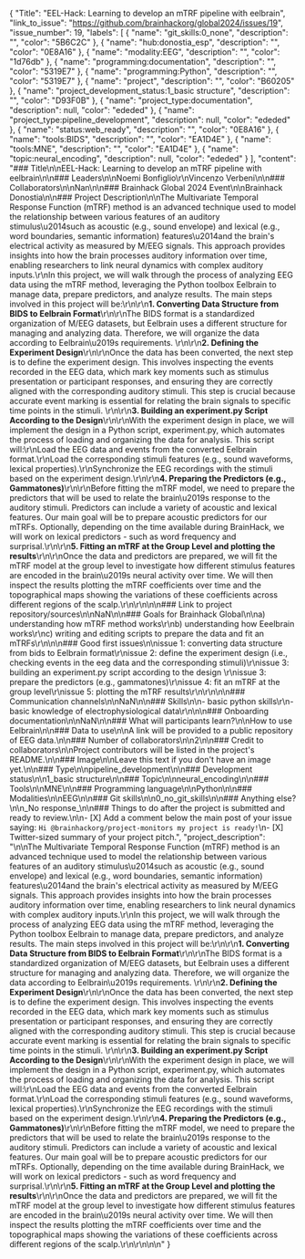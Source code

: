 {
  "Title": "EEL-Hack: Learning to develop an mTRF pipeline with eelbrain",
  "link_to_issue": "https://github.com/brainhackorg/global2024/issues/19",
  "issue_number": 19,
  "labels": [
    {
      "name": "git_skills:0_none",
      "description": "",
      "color": "5B6C2C"
    },
    {
      "name": "hub:donostia_esp",
      "description": "",
      "color": "0E8A16"
    },
    {
      "name": "modality:EEG",
      "description": "",
      "color": "1d76db"
    },
    {
      "name": "programming:documentation",
      "description": "",
      "color": "5319E7"
    },
    {
      "name": "programming:Python",
      "description": "",
      "color": "5319E7"
    },
    {
      "name": "project",
      "description": "",
      "color": "B60205"
    },
    {
      "name": "project_development_status:1_basic structure",
      "description": "",
      "color": "D93F0B"
    },
    {
      "name": "project_type:documentation",
      "description": null,
      "color": "ededed"
    },
    {
      "name": "project_type:pipeline_development",
      "description": null,
      "color": "ededed"
    },
    {
      "name": "status:web_ready",
      "description": "",
      "color": "0E8A16"
    },
    {
      "name": "tools:BIDS",
      "description": "",
      "color": "EA1D4E"
    },
    {
      "name": "tools:MNE",
      "description": "",
      "color": "EA1D4E"
    },
    {
      "name": "topic:neural_encoding",
      "description": null,
      "color": "ededed"
    }
  ],
  "content": "### Title\n\nEEL-Hack: Learning to develop an mTRF pipeline with eelbrain\n\n### Leaders\n\nNoemi Bonfiglio\r\nVincenzo Verbeni\n\n### Collaborators\n\nNan\n\n### Brainhack Global 2024 Event\n\nBrainhack Donostia\n\n### Project Description\n\nThe Multivariate Temporal Response Function (mTRF) method is an advanced technique used to model the relationship between various features of an auditory stimulus\u2014such as acoustic (e.g., sound envelope) and lexical (e.g., word boundaries, semantic information) features\u2014and the brain's electrical activity as measured by M/EEG signals. This approach provides insights into how the brain processes auditory information over time, enabling researchers to link neural dynamics with complex auditory inputs.\r\nIn this project, we will walk through the process of analyzing EEG data using the mTRF method, leveraging the Python toolbox Eelbrain to manage data, prepare predictors, and analyze results. The main steps involved in this project will be:\r\n\r\n**1. Converting Data Structure from BIDS to Eelbrain Format**\r\n\r\nThe BIDS format is a standardized organization of M/EEG datasets, but Eelbrain uses a different structure for managing and analyzing data. Therefore, we will organize the data according to Eelbrain\u2019s requirements. \r\n\r\n**2. Defining the Experiment Design**\r\n\r\nOnce the data has been converted, the next step is to define the experiment design. This involves inspecting the events recorded in the EEG data, which mark key moments such as stimulus presentation or participant responses, and ensuring they are correctly aligned with the corresponding auditory stimuli. This step is crucial because accurate event marking is essential for relating the brain signals to specific time points in the stimuli. \r\n\r\n**3. Building an experiment.py Script According to the Design**\r\n\r\nWith the experiment design in place, we will implement the design in a Python script, experiment.py, which automates the process of loading and organizing the data for analysis. This script will:\r\nLoad the EEG data and events from the converted Eelbrain format.\r\nLoad the corresponding stimuli features (e.g., sound waveforms, lexical properties).\r\nSynchronize the EEG recordings with the stimuli based on the experiment design.\r\n\r\n**4. Preparing the Predictors (e.g., Gammatones)**\r\n\r\nBefore fitting the mTRF model, we need to prepare the predictors that will be used to relate the brain\u2019s response to the auditory stimuli. Predictors can include a variety of acoustic and lexical features. Our main goal will be to prepare acoustic predictors for our mTRFs. Optionally, depending on the time available during BrainHack, we will work on lexical predictors - such as word frequency and surprisal.\r\n\r\n**5. Fitting an mTRF at the Group Level and plotting the results**\r\n\r\nOnce the data and predictors are prepared, we will fit the mTRF model at the group level to investigate how different stimulus features are encoded in the brain\u2019s neural activity over time. We will then inspect the results plotting the mTRF coefficients over time and the  topographical maps showing the variations of these coefficients across different regions of the scalp.\r\n\r\n\n\n### Link to project repository/sources\n\nNaN\n\n### Goals for Brainhack Global\n\na) understanding how mTRF method works\r\nb) understanding how Eeelbrain works\r\nc) writing and editing scripts to prepare the data and fit an mTRFs\r\n\n\n### Good first issues\n\nissue 1: converting data structure from bids to Eelbrain format\r\nissue 2: define the experiment design (i.e., checking events in the eeg data and the corresponding stimuli)\r\nissue 3: building an experiment.py script according to the design \r\nissue 3: prepare the predictors (e.g., gammatones)\r\nissue 4: fit an mTRF at the group level\r\nissue 5: plotting the mTRF results\r\n\r\n\n\n### Communication channels\n\nNaN\n\n### Skills\n\n- basic python skills\r\n- basic knowledge of electrophysiological data\r\n\n\n### Onboarding documentation\n\nNaN\n\n### What will participants learn?\n\nHow to use Eelbrain\n\n### Data to use\n\nA link will be provided to a public repository of EEG data.\n\n### Number of collaborators\n\n2\n\n### Credit to collaborators\n\nProject contributors will be listed in the project's README.\n\n### Image\n\nLeave this text if you don't have an image yet.\n\n### Type\n\npipeline_development\n\n### Development status\n\n1_basic structure\n\n### Topic\n\nneural_encoding\n\n### Tools\n\nMNE\n\n### Programming language\n\nPython\n\n### Modalities\n\nEEG\n\n### Git skills\n\n0_no_git_skills\n\n### Anything else?\n\n_No response_\n\n### Things to do after the project is submitted and ready to review.\n\n- [X] Add a comment below the main post of your issue saying: `Hi @brainhackorg/project-monitors my project is ready!`\n- [X] Twitter-sized summary of your project pitch.",
  "project_description": "\n\nThe Multivariate Temporal Response Function (mTRF) method is an advanced technique used to model the relationship between various features of an auditory stimulus\u2014such as acoustic (e.g., sound envelope) and lexical (e.g., word boundaries, semantic information) features\u2014and the brain's electrical activity as measured by M/EEG signals. This approach provides insights into how the brain processes auditory information over time, enabling researchers to link neural dynamics with complex auditory inputs.\r\nIn this project, we will walk through the process of analyzing EEG data using the mTRF method, leveraging the Python toolbox Eelbrain to manage data, prepare predictors, and analyze results. The main steps involved in this project will be:\r\n\r\n**1. Converting Data Structure from BIDS to Eelbrain Format**\r\n\r\nThe BIDS format is a standardized organization of M/EEG datasets, but Eelbrain uses a different structure for managing and analyzing data. Therefore, we will organize the data according to Eelbrain\u2019s requirements. \r\n\r\n**2. Defining the Experiment Design**\r\n\r\nOnce the data has been converted, the next step is to define the experiment design. This involves inspecting the events recorded in the EEG data, which mark key moments such as stimulus presentation or participant responses, and ensuring they are correctly aligned with the corresponding auditory stimuli. This step is crucial because accurate event marking is essential for relating the brain signals to specific time points in the stimuli. \r\n\r\n**3. Building an experiment.py Script According to the Design**\r\n\r\nWith the experiment design in place, we will implement the design in a Python script, experiment.py, which automates the process of loading and organizing the data for analysis. This script will:\r\nLoad the EEG data and events from the converted Eelbrain format.\r\nLoad the corresponding stimuli features (e.g., sound waveforms, lexical properties).\r\nSynchronize the EEG recordings with the stimuli based on the experiment design.\r\n\r\n**4. Preparing the Predictors (e.g., Gammatones)**\r\n\r\nBefore fitting the mTRF model, we need to prepare the predictors that will be used to relate the brain\u2019s response to the auditory stimuli. Predictors can include a variety of acoustic and lexical features. Our main goal will be to prepare acoustic predictors for our mTRFs. Optionally, depending on the time available during BrainHack, we will work on lexical predictors - such as word frequency and surprisal.\r\n\r\n**5. Fitting an mTRF at the Group Level and plotting the results**\r\n\r\nOnce the data and predictors are prepared, we will fit the mTRF model at the group level to investigate how different stimulus features are encoded in the brain\u2019s neural activity over time. We will then inspect the results plotting the mTRF coefficients over time and the  topographical maps showing the variations of these coefficients across different regions of the scalp.\r\n\r\n\n\n"
}